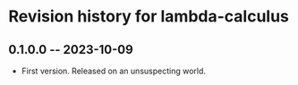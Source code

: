 # Revision history for lambda-calculus

## 0.1.0.0 -- 2023-10-09

* First version. Released on an unsuspecting world.
